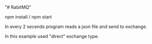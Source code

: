 "# RabitMQ" 

npm install / npm start

In every 2 secends program reads a json file and send to exchange.

In this example used "direct" exchange type.